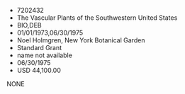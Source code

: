 * 7202432
* The Vascular Plants of the Southwestern United States
* BIO,DEB
* 01/01/1973,06/30/1975
* Noel Holmgren, New York Botanical Garden
* Standard Grant
*   name not available
* 06/30/1975
* USD 44,100.00

NONE